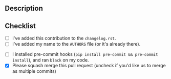 ## Description
<!--- Describe your changes in detail. -->



## Checklist
<!--- We appreciate your help and want to give you credit. Please take a moment to put an `x` in the boxes below as you complete them. -->
- [ ] I've added this contribution to the `changelog.rst`.
- [ ] I've added my name to the `AUTHORS` file (or it's already there).
<!-- We would appreciate if you comply with our code style guidelines. -->
- [ ] I installed pre-commit hooks (`pip install pre-commit && pre-commit install`), and ran `black` on my code.
- [x] Please squash merge this pull request (uncheck if you'd like us to merge as multiple commits)
